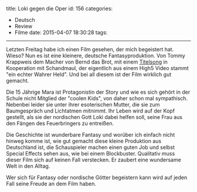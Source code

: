 title: Loki gegen die Oper
id: 156
categories:
  - Deutsch
  - Review
  - Filme
date: 2015-04-07 18:30:28
tags:
---

Letzten Freitag habe ich einen Film gesehen, der mich begeistert hat. Wieso? Nun es ist eine kleinere, deutsche Fantasyproduktion. Von Tommy Krappweis dem Macher von Bernd das Brot, mit einem [Titelsong](https://www.youtube.com/watch?v=PaQM2W36_dA) in Kooperation mit Schandmaul, der eigentlich aus einem High5 Video stammt "ein echter Wahrer Held". Und bei all diesem ist der Film wirklich gut gemacht.

Die 15 Jährige Mara ist Protagonistin der Story und wie es sich gehört in der Schule nicht Mitglied der "coolen Kids", von daher schon mal sympathisch. Nebenbei leider sie unter ihrer esoterischen Mutter, die sie zum Baumgespräch und Lichtatmen mitnimmt. Ihr Leben wird auf der Kopf gestellt, als sie der nordischen Gott Loki dabei helfen soll, seine Frau aus den Fängen des Feuerbringers zu entreißen.

Die Geschichte ist wunderbare Fantasy und worüber ich einfach nicht hinweg komme ist, wie gut gemacht diese kleine Produktion aus Deutschland ist, die Schauspieler machen einen guten Job und selbst Special Effects sehen aus, wie bei einem Blockbuster. Qualitativ muss dieser Film sich auf keinen Fall verstecken. Er zaubert eine wundersame Welt in den Alltag.

Wer sich für Fantasy oder nordische Götter begeistern kann wird auf jeden Fall seine Freude an dem Film haben.